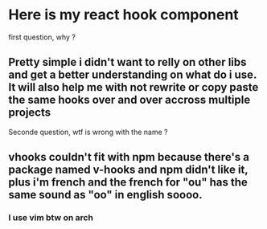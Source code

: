 # Here is my react hook component

first question, why ? 

## Pretty simple i didn't want to relly on other libs and get a better understanding on what do i use. It will also help me with not rewrite or copy paste the same hooks over and over accross multiple projects

Seconde question, wtf is wrong with the name ? 

## vhooks couldn't fit with npm because there's a package named v-hooks and npm didn't like it, plus i'm french and the french for "ou" has the same sound as "oo" in english soooo.

### I use vim btw on arch
